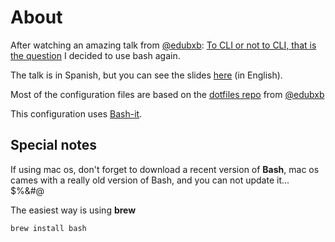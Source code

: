 # About

After watching an amazing talk from [@edubxb](https://github.com/edubxb): [To CLI or not to CLI, that is the question](https://www.youtube.com/watch?v=33uJPrrYRLI) I decided to use bash again.

The talk is in Spanish, but you can see the slides [here](http://slides.com/edubxb/to-cli-or-not-to-cli#/) (in English).

Most of the configuration files are based on the [dotfiles repo](https://github.com/edubxb/dotfiles) from [@edubxb](https://github.com/edubxb)

This configuration uses [Bash-it](https://github.com/Bash-it/bash-it).

## Special notes

If using mac os, don't forget to download a recent version of **Bash**, mac os cames with a really old version of Bash, and you can not update it... $%&#@

The easiest way is using **brew**

```shell
brew install bash
```
